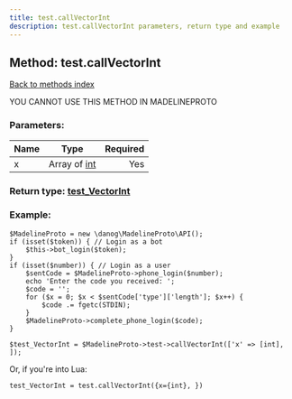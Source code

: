 ```yaml
---
title: test.callVectorInt
description: test.callVectorInt parameters, return type and example
---
```

## Method: test.callVectorInt  
[Back to methods index](index.md)


YOU CANNOT USE THIS METHOD IN MADELINEPROTO


### Parameters:

| Name     |    Type       | Required |
|----------|:-------------:|---------:|
|x|Array of [int](../types/int.md) | Yes|


### Return type: [test\_VectorInt](../types/test_VectorInt.md)

### Example:


```
$MadelineProto = new \danog\MadelineProto\API();
if (isset($token)) { // Login as a bot
    $this->bot_login($token);
}
if (isset($number)) { // Login as a user
    $sentCode = $MadelineProto->phone_login($number);
    echo 'Enter the code you received: ';
    $code = '';
    for ($x = 0; $x < $sentCode['type']['length']; $x++) {
        $code .= fgetc(STDIN);
    }
    $MadelineProto->complete_phone_login($code);
}

$test_VectorInt = $MadelineProto->test->callVectorInt(['x' => [int], ]);
```

Or, if you're into Lua:

```
test_VectorInt = test.callVectorInt({x={int}, })
```

